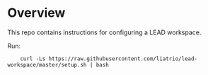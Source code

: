 # Overview
This repo contains instructions for configuring a LEAD workspace.

Run:

```
    curl -Ls https://raw.githubusercontent.com/liatrio/lead-workspace/master/setup.sh | bash
```